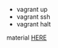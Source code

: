 * vagrant up
* vagrant ssh
* vagrant halt

material [HERE](https://intranet.alxswe.com/concepts/81 "how to set up virtualbox and vagrant")

